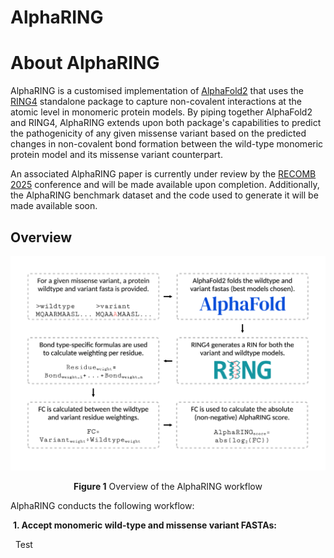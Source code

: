 # AlphaRING

# About AlphaRING

AlphaRING is a customised implementation of [AlphaFold2](https://github.com/google-deepmind/alphafold) that uses the [RING4](https://ring.biocomputingup.it/) standalone package to capture non-covalent interactions at the atomic level in monomeric protein models. By piping together AlphaFold2 and RING4, AlphaRING extends upon both package's capabilities to predict the pathogenicity of any given missense variant based on the predicted changes in non-covalent bond formation between the wild-type monomeric protein model and its missense variant counterpart.


An associated AlphaRING paper is currently under review by the [RECOMB 2025](https://recomb.org/recomb2025/index.html) conference and will be made available upon completion. Additionally, the AlphaRING benchmark dataset and the code used to generate it will be made available soon. 

## Overview

![](https://github.com/loggy01/alpharing/blob/main/images/fig_1.png)
<p align="center">
  <b>Figure 1</b> Overview of the AlphaRING workflow
</p>


AlphaRING conducts the following workflow:

&nbsp;**1. Accept monomeric wild-type and missense variant FASTAs:**

&nbsp;&nbsp;Test
 
